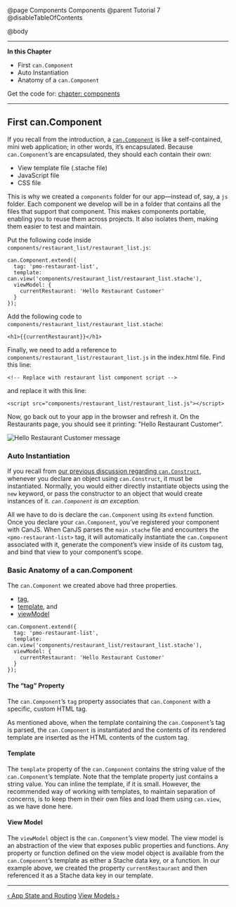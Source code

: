 @page Components Components
@parent Tutorial 7
@disableTableOfContents

@body

<div class="getting-started">

- - - -
**In this Chapter**
 - First `can.Component`
  - Auto Instantiation
  - Anatomy of a `can.Component`

Get the code for: [chapter: components](https://github.com/bitovi/canjs/blob/minor/guides/examples/PlaceMyOrder/ch-4_canjs-getting-started.zip?raw=true)

- - -

<a name="first-component"></a>
## First can.Component
If you recall from the introduction, a [`can.Component`](../docs/can.Component.html) is like a self-contained,
mini web application; in other words, it’s encapsulated. Because `can.Component`’s are
encapsulated, they should each contain their own:

- View template file (.stache file)
- JavaScript file
- CSS file

This is why we created a `components` folder for our app&mdash;instead of, say, a
`js` folder. Each component we develop will be in a folder that contains all
the files that support that component. This makes components portable,
enabling you to reuse them across projects. It also isolates them, making
them easier to test and maintain.

Put the following code inside `components/restaurant_list/restaurant_list.js`:

```
can.Component.extend({
  tag: 'pmo-restaurant-list',
  template: can.view('components/restaurant_list/restaurant_list.stache'),
  viewModel: {
    currentRestaurant: 'Hello Restaurant Customer'
  }
});
```

Add the following code to `components/restaurant_list/restaurant_list.stache`:

```
<h1>{{currentRestaurant}}</h1>
```

Finally, we need to add a reference to `components/restaurant_list/restaurant_list.js`
in the index.html file. Find this line:

```
<!-- Replace with restaurant list component script -->
```

and replace it with this line:

```
<script src="components/restaurant_list/restaurant_list.js"></script>
```

Now, go back out to your app in the browser and refresh it. On the Restaurants page, you should
see it printing: "Hello Restaurant Customer".

![Hello Restaurant Customer message](../can/guides/images/components/HelloRestaurantCustomer.png)

### Auto Instantiation

If you recall from [our previous discussion regarding `can.Construct`](Constructors.html), whenever you
declare an object using `can.Construct`, it must be instantiated. Normally, you
would either directly instantiate objects using the `new` keyword, or pass the
constructor to an object that would create instances of it. *`can.Component` is
an exception.*

All we have to do is declare the `can.Component` using its `extend` function.
Once you declare your `can.Component`, you’ve registered your component with CanJS.
When CanJS parses the `main.stache` file and encounters the
`<pmo-restaurant-list>` tag, it will automatically instantiate the `can.Component`
associated with it, generate the component’s view inside of its custom tag,
and bind that view to your component’s scope.

### Basic Anatomy of a can.Component

The `can.Component` we created above had three properties.

- [tag](#tag),
- [template](#template), and
- [viewModel](#viewmodel)

```
can.Component.extend({
  tag: 'pmo-restaurant-list',
  template: can.view('components/restaurant_list/restaurant_list.stache'),
  viewModel: {
    currentRestaurant: 'Hello Restaurant Customer'
  }
});
```

<a name="tag"></a>
#### The “tag” Property
The `can.Component`’s `tag` property associates that
`can.Component` with a specific, custom HTML tag.

As mentioned above, when the template containing the `can.Component`’s tag is
parsed, the `can.Component` is instantiated and the contents of its rendered
template are inserted as the HTML contents of the custom tag.

<a name="template"></a>
#### Template
The `template` property of the `can.Component` contains the string
value of the `can.Component`’s template. Note that the template property just
contains a string value. You can inline the template, if it is small. However,
the recommended way of working with templates, to maintain separation of
concerns, is to keep them in their own files and load them using `can.view`, as
we have done here.

<a name="viewmodel"></a>
#### View Model
The `viewModel` object is the `can.Component`’s view model. The view
model is an abstraction of the view that exposes public properties and
functions. Any property or function defined on the view model object is available
from the `can.Component`’s template as either a Stache data key, or a function.
In our example above, we created the property `currentRestaurant` and then
referenced it as a Stache data key in our template.

- - -

<span class="pull-left">[&lsaquo; App State and Routing](AppStateAndRouting.html)</span>
<span class="pull-right">[View Models &rsaquo;](ViewModels.html)</span>

</div>
